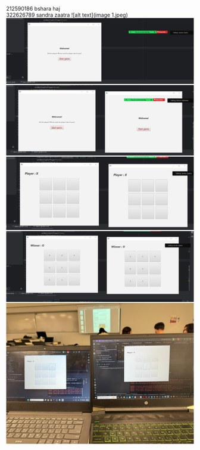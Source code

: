 212590186 bshara haj    
322626789 sandra zaatra
![alt text](image 1.jpeg)
![alt text](image2.jpeg)
![alt text](image3.jpeg)
![alt text](image4.jpeg)
![alt text](image5.jpeg)
![alt text](image6.jpeg)